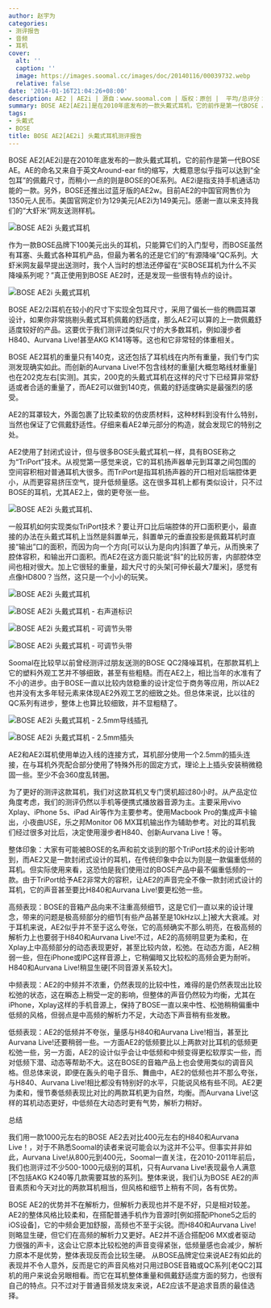 ```yaml
---
author: 赵宇为
categories:
- 测评报告
- 音频
- 耳机
cover:
  alt: ''
  caption: ''
  image: https://images.soomal.cc/images/doc/20140116/00039732.webp
  relative: false
date: '2014-01-16T21:04:26+08:00'
description: AE2 | AE2i | 源自：www.soomal.com | 版权：原创 |  平均/总评分：08.97/287
summary: BOSE AE2[AE2i]是在2010年底发布的一款头戴式耳机，它的前作是第一代BOSE AE。AE的命名又来自于英文Around-ear fit的缩写，大概意思似乎指可以达到“全包耳”的佩戴尺寸，而稍小一点的则是BOSE的OE系列。AE2i是指支持手机通话功能的一款。另外，BOSE还推出过蓝牙版的AE2w。目前AE2的中国官网售价为1350元人民币。美国官网定价为129美元[AE2i为149美元]。
tags:
- 头戴式
- BOSE
title: BOSE AE2[AE2i] 头戴式耳机测评报告
---
```


BOSE AE2[AE2i]是在2010年底发布的一款头戴式耳机，它的前作是第一代BOSE AE。AE的命名又来自于英文Around-ear fit的缩写，大概意思似乎指可以达到“全包耳”的佩戴尺寸，而稍小一点的则是BOSE的OE系列。AE2i是指支持手机通话功能的一款。另外，BOSE还推出过蓝牙版的AE2w。目前AE2的中国官网售价为1350元人民币。美国官网定价为129美元[AE2i为149美元]。感谢一直以来支持我们的“大虾米”网友送测样机。



![BOSE AE2i 头戴式耳机](https://images.soomal.cc/images/doc/20131223/00038840.webp)



作为一款BOSE品牌下100美元出头的耳机，只能算它们的入门型号，而BOSE虽然有耳塞、头戴式各种耳机产品，但最为著名的还是它们的“有源降噪”QC系列。大虾米网友最早提出送测时，我个人当时的想法还停留在“买BOSE耳机为什么不买降噪系列呢？”真正使用到BOSE AE2时，还是发现一些很有特点的设计。



![BOSE AE2i 头戴式耳机](https://images.soomal.cc/images/doc/20131223/00038841.webp)



BOSE AE2/2i耳机在较小的尺寸下实现全包耳尺寸，采用了偏长一些的椭圆耳罩设计，如果你非常挑剔头戴式耳机佩戴的舒适度，那么AE2可以算的上一款佩戴舒适度较好的产品。这要优于我们测评过类似尺寸的大多数耳机，例如漫步者H840、Aurvana Live!甚至AKG K141等等。这也和它非常轻的体重相关。



BOSE AE2耳机的重量只有140克，这还包括了耳机线在内所有重量，我们专门实测发现确实如此。而创新的Aurvana Live!不包含线材的重量[大概忽略线材重量]也在202克左右[实测]。其实，200克的头戴式耳机在这样的尺寸下已经算非常舒适或者合适的重量了，而AE2可以做到140克，佩戴的舒适度确实是最强烈的感受。



AE2的耳罩较大，外面包裹了比较柔软的仿皮质材料，这种材料到没有什么特别，当然也保证了它佩戴舒适性。仔细来看AE2单元部分的构造，就会发现它的特别之处。



AE2使用了封闭式设计，但与很多BOSE头戴式耳机一样，具有BOSE称之为“TriPort”技术。从视觉第一感觉来说，它的耳机扬声器单元到耳罩之间包围的空间容积相对普通耳机大很多。而TriPort是指耳机扬声器的开口相对后端腔体更小，从而更容易挤压空气，提升低频量感。这在很多耳机上都有类似设计，只不过BOSE的耳机，尤其AE2上，做的更夸张一些。



![BOSE AE2i 头戴式耳机、](https://images.soomal.cc/images/doc/20131223/00038842.webp)



一般耳机如何实现类似TriPort技术？要让开口比后端腔体的开口面积更小，最直接的办法在头戴式耳机上当然是斜置单元，斜置单元的垂直投影是佩戴耳机时直接“输出”口的面积，而因为向一个方向[可以认为是向内]斜置了单元，从而换来了腔体容积，和输出开口面积。而AE2在这方面只能说“斜”的比较厉害，内部腔体空间也相对很大。加上它很轻的重量，超大尺寸的头架[可伸长最大7厘米]，感觉有点像HD800？当然，这只是一个小小的玩笑。



![BOSE AE2i 头戴式耳机](https://images.soomal.cc/images/doc/20131223/00038845_01.webp)



![BOSE AE2i 头戴式耳机 - 右声道标识](https://images.soomal.cc/images/doc/20131223/00038846_01.webp)



![BOSE AE2i 头戴式耳机 - 可调节头带](https://images.soomal.cc/images/doc/20131223/00038847_01.webp)



![BOSE AE2i 头戴式耳机 - 可调节头带](https://images.soomal.cc/images/doc/20131223/00038848_01.webp)



Soomal在比较早以前曾经测评过朋友送测的BOSE QC2降噪耳机，在那款耳机上它的塑料外观工艺并不够细致，甚至有些粗糙。而在AE2上，相比当年的水准有了不小的进步。由于BOSE一直以比较内敛稳重的设计定位于商务等应用，所以AE2也并没有太多年轻元素来体现AE2外观工艺的细致之处。但总体来说，比以往的QC系列有进步，整体上也算比较细致，并不显粗糙了。



![BOSE AE2i 头戴式耳机 - 2.5mm导线插孔](https://images.soomal.cc/images/doc/20131223/00038849_01.webp)



![BOSE AE2i 头戴式耳机 - 2.5mm插头](https://images.soomal.cc/images/doc/20131223/00038854_01.webp)



AE2和AE2i耳机使用单边入线的连接方式，耳机部分使用一个2.5mm的插头连接，在与耳机外壳配合部分使用了特殊外形的固定方式，理论上上插头安装稍微稳固一些。至少不会360度乱转圈。



为了更好的测评这款耳机，我们对这款耳机又专门煲机超过80小时。从产品定位角度考虑，我们的测评仍然以手机等便携式播放器音源为主。主要采用vivo Xplay、iPhone 5s、iPad Air等作为主要参考。使用Macbook Pro的集成声卡输出，小夜曲USE，乐之邦Monitor 06 MX耳机输出作为辅助参考。对比的耳机我们经过很多对比后，决定使用漫步者H840、创新Aurvana Live！等。



整体印象：大家有可能被BOSE的名声和前文谈到的那个TriPort技术的设计影响到，而AE2又是一款封闭式设计的耳机，在传统印象中会以为则是一款偏重低频的耳机。但实际使用来看，这恐怕是我们使用过的BOSE产品中最不偏重低频的一款。由于TriPort给予AE2非常大的容积，让AE2的声音完全不像一款封闭式设计的耳机，它的声音甚至要比H840和Aurvana Live!要更松弛一些。



高频表现：BOSE的音箱产品向来不注重高频细节，这是它们一直以来的设计理念，带来的问题是极高频部分的细节[有些产品甚至是10kHz以上]被大大衰减。对于耳机来说，AE2似乎并不至于这么夸张，它的高频确实不那么明亮，在极高频的解析力上也要弱于H840和Aurvana Live!不过，AE2的高频明显更为柔和，在Xplay上中高频部分的动态表现更好，甚至比较内敛，松弛。在动态方面，AE2稍弱一些，但在iPhone或IPC这样音源上，它稍偏暗又比较松的高频会更为耐听。H840和Aurvana Live!稍显生硬[不同音源关系较大]。



中频表现：AE2的中频并不浓重，仍然表现的比较中性，难得的是仍然表现出比较松弛的状态，这在瞬态上稍受一定的影响，但整体的声音仍然较为均衡，尤其在iPhone，Xplay这样的手机音源上，保持了BOSE一直以来中性、松弛稍稍偏重中低频的风格，但弱点是中高频的解析力不足，大动态下声音稍有些发散。



低频表现：AE2的低频并不夸张，量感与H840和Aurvana Live!相当，甚至比Aurvana Live!还要稍弱一些。一方面AE2的低频要比以上两款对比耳机的低频更松弛一些，另一方面，AE2的设计似乎会让中低频和中频变得更松软厚实一些，而对低频下潜、动态等帮助不大。这在BOSE的音箱产品上也会使用类似的调音风格。但总体来说，即便在轰头的电子音乐、舞曲中，AE2的低频也并不那么夸张，与H840、Aurvana Live!相比都没有特别好的水平，只能说风格有些不同。AE2更为柔和，慢节奏低频表现比对比的两款耳机更为自然，均衡。而Aurvana Live!这样的耳机动态更好，中低频在大动态时更有气势，解析力稍好。



总结



我们用一款1000元左右的BOSE AE2去对比400元左右的H840和Aurvana Live！，对于不熟悉Soomal的读者来说可能会以为这并不公平。但事实并非如此，Aurvana Live!从800元到400元，Soomal一直关注，在2010-2011年前后，我们也测评过不少500-1000元级别的耳机，只有Aurvana Live!表现最令人满意[不包括AKG K240等几款需要耳放的系列]。整体来说，我们认为BOSE AE2的声音素质和今天对比的两款耳机相当，但风格和细节上稍有不同，各有优势。

BOSE AE2的优势并不在解析力，但解析力表现也并不是不好，只是相对较差。AE2的整体风格比较柔和，在搭配普通手机作为音源时[例如搭配iPhone5之后的iOS设备]，它的中频会更加舒服，高频也不至于尖锐。而H840和Aurvana Live!则略显生硬，但它们在高频的解析力又更好。AE2并不适合搭配06 MX或者驱动力很强的声卡，这会让它原本比较松弛的声音变得紧张，低频量感也会减少，解析力原本不是优势，整体表现反而会比较生硬。
从BOSE品牌定位来说AE2有如此的表现并不令人意外，反而是它的声音风格对只用过BOSE音箱或QC系列[老QC2]耳机的用户来说会另眼相看。而它在耳机整体重量和佩戴舒适度方面的努力，也很有自己的特点。只不过对于普通音频发烧友来说，AE2应该不是追求音质的最佳选择。